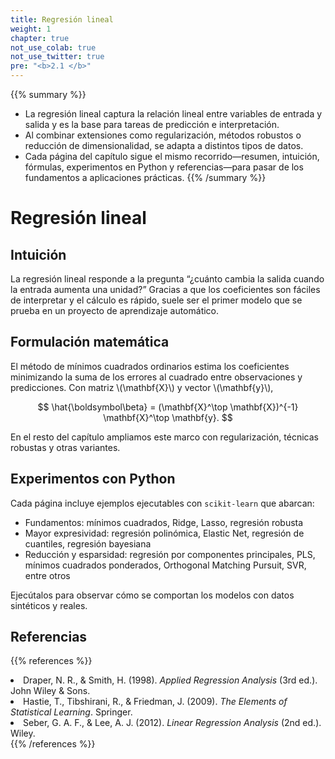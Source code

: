 ```yaml
---
title: Regresión lineal
weight: 1
chapter: true
not_use_colab: true
not_use_twitter: true
pre: "<b>2.1 </b>"
---
```


{{% summary %}}
- La regresión lineal captura la relación lineal entre variables de entrada y salida y es la base para tareas de predicción e interpretación.
- Al combinar extensiones como regularización, métodos robustos o reducción de dimensionalidad, se adapta a distintos tipos de datos.
- Cada página del capítulo sigue el mismo recorrido—resumen, intuición, fórmulas, experimentos en Python y referencias—para pasar de los fundamentos a aplicaciones prácticas.
{{% /summary %}}

# Regresión lineal

## Intuición
La regresión lineal responde a la pregunta “¿cuánto cambia la salida cuando la entrada aumenta una unidad?” Gracias a que los coeficientes son fáciles de interpretar y el cálculo es rápido, suele ser el primer modelo que se prueba en un proyecto de aprendizaje automático.

## Formulación matemática
El método de mínimos cuadrados ordinarios estima los coeficientes minimizando la suma de los errores al cuadrado entre observaciones y predicciones. Con matriz \\(\mathbf{X}\\) y vector \\(\mathbf{y}\\),

$$
\hat{\boldsymbol\beta} = (\mathbf{X}^\top \mathbf{X})^{-1} \mathbf{X}^\top \mathbf{y}.
$$

En el resto del capítulo ampliamos este marco con regularización, técnicas robustas y otras variantes.

## Experimentos con Python
Cada página incluye ejemplos ejecutables con `scikit-learn` que abarcan:

- Fundamentos: mínimos cuadrados, Ridge, Lasso, regresión robusta  
- Mayor expresividad: regresión polinómica, Elastic Net, regresión de cuantiles, regresión bayesiana  
- Reducción y esparsidad: regresión por componentes principales, PLS, mínimos cuadrados ponderados, Orthogonal Matching Pursuit, SVR, entre otros

Ejecútalos para observar cómo se comportan los modelos con datos sintéticos y reales.

## Referencias
{{% references %}}
<li>Draper, N. R., &amp; Smith, H. (1998). <i>Applied Regression Analysis</i> (3rd ed.). John Wiley &amp; Sons.</li>
<li>Hastie, T., Tibshirani, R., &amp; Friedman, J. (2009). <i>The Elements of Statistical Learning</i>. Springer.</li>
<li>Seber, G. A. F., &amp; Lee, A. J. (2012). <i>Linear Regression Analysis</i> (2nd ed.). Wiley.</li>
{{% /references %}}
